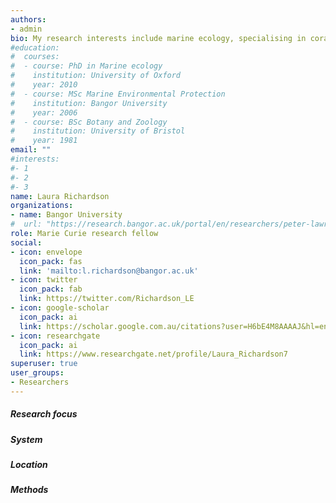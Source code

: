 ```yaml
---
authors:
- admin
bio: My research interests include marine ecology, specialising in coral reef ecology.
#education:
#  courses:
#  - course: PhD in Marine ecology
#    institution: University of Oxford
#    year: 2010
#  - course: MSc Marine Environmental Protection
#    institution: Bangor University
#    year: 2006
#  - course: BSc Botany and Zoology
#    institution: University of Bristol
#    year: 1981
email: ""
#interests:
#- 1
#- 2
#- 3
name: Laura Richardson
organizations:
- name: Bangor University
#  url: "https://research.bangor.ac.uk/portal/en/researchers/peter-lawrence(c24d4779-77ff-4d76-b9ae-de6959550169).html"
role: Marie Curie research fellow
social:
- icon: envelope
  icon_pack: fas
  link: 'mailto:l.richardson@bangor.ac.uk'
- icon: twitter
  icon_pack: fab
  link: https://twitter.com/Richardson_LE
- icon: google-scholar
  icon_pack: ai
  link: https://scholar.google.com.au/citations?user=H6bE4M8AAAAJ&hl=en
- icon: researchgate
  icon_pack: ai
  link: https://www.researchgate.net/profile/Laura_Richardson7
superuser: true
user_groups:
- Researchers
---
```


##### Research focus


##### System


##### Location


##### Methods
